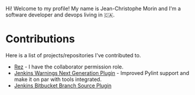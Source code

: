Hi! Welcome to my profile! My name is Jean-Christophe Morin and I'm a software developer and devops living in :canada:.

# Contributions

Here is a list of projects/repositories I've contributed to.

* [Rez](https://github.com/nerdvegas/rez) - I have the collaborator permission role.
* [Jenkins Warnings Next Generation Plugin](https://github.com/jenkinsci/warnings-ng-plugin) - Improved Pylint support and make it on par with tools integrated.
* [Jenkins Bitbucket Branch Source Plugin](https://github.com/JeanChristopheMorinPerso/bitbucket-branch-source-plugin)
